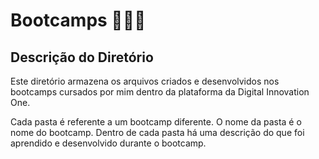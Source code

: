 # Bootcamps 👨🏻‍🎓

## Descrição do Diretório

Este diretório armazena os arquivos criados e desenvolvidos nos bootcamps cursados por mim dentro da plataforma da Digital Innovation One.

Cada pasta é referente a um bootcamp diferente. O nome da pasta é o nome do bootcamp. Dentro de cada pasta há uma descrição do que foi aprendido e desenvolvido durante o bootcamp.
